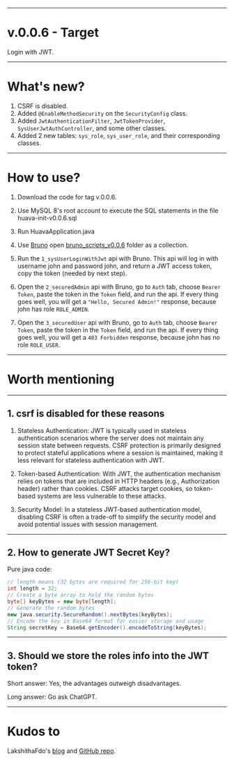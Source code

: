     
---

# v.0.0.6 - Target

Login with JWT.

---

# What's new?

1. CSRF is disabled.
2. Added `@EnableMethodSecurity` on the `SecurityConfig` class.
3. Added `JwtAuthenticationFilter`, `JwtTokenProvider`, `SysUserJwtAuthController`, and some other classes.
4. Added 2 new tables: `sys_role`, `sys_user_role`, and their corresponding classes.

---

# How to use?

1. Download the code for tag v.0.0.6.

2. Use MySQL 8's root account to execute the SQL statements in the file huava-init-v0.0.6.sql

3. Run HuavaApplication.java

4. Use [Bruno](https://www.usebruno.com/) open [bruno_scripts_v0.0.6](bruno_scripts_v0.0.6) folder as a collection.

5. Run the `1_sysUserLoginWithJwt` api with Bruno. This api will log in with username john and password john, and return a JWT access token, copy the token (needed by next step).

6. Open the `2_securedAdmin` api with Bruno, go to `Auth` tab, choose `Bearer Token`, paste the token in the `Token` field, and run the api. If every thing goes well, you will get a `"Hello, Secured Admin!"`  response, because john has role `ROLE_ADMIN`. 

7. Open the `3_securedUser` api with Bruno, go to `Auth` tab, choose `Bearer Token`, paste the token in the `Token` field, and run the api. If every thing goes well, you will get a `403 Forbidden` response, because john has no role `ROLE_USER`.

---

# Worth mentioning

---

## 1. csrf is disabled for these reasons

1. Stateless Authentication: JWT is typically used in stateless authentication scenarios where the server does not maintain any session state between requests. CSRF protection is primarily designed to protect stateful applications where a session is maintained, making it less relevant for stateless authentication with JWT.

2. Token-based Authentication: With JWT, the authentication mechanism relies on tokens that are included in HTTP headers (e.g., Authorization header) rather than cookies. CSRF attacks target cookies, so token-based systems are less vulnerable to these attacks.

3. Security Model: In a stateless JWT-based authentication model, disabling CSRF is often a trade-off to simplify the security model and avoid potential issues with session management.

---

## 2. How to generate JWT Secret Key?

Pure java code:

```java
// length means (32 bytes are required for 256-bit key)
int length = 32;
// Create a byte array to hold the random bytes
byte[] keyBytes = new byte[length];
// Generate the random bytes
new java.security.SecureRandom().nextBytes(keyBytes);
// Encode the key in Base64 format for easier storage and usage
String secretKey = Base64.getEncoder().encodeToString(keyBytes);
```

---

## 3. Should we store the roles info into the JWT token?

Short answer: Yes, the advantages outweigh disadvantages.

Long answer: Go ask ChatGPT.

---

# Kudos to

LakshithaFdo's [blog](https://medium.com/@Lakshitha_Fernando/jwt-spring-security-6-and-spring-boot-3-with-simple-project-819d84e09af2) and [GitHub repo](https://github.com/LakshithaFdo/Spring-Security).





